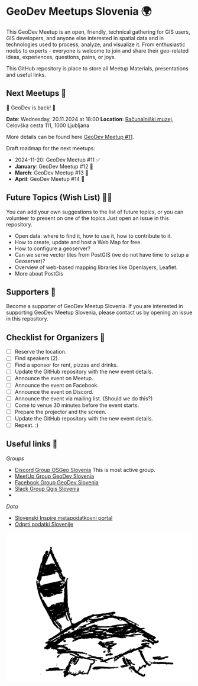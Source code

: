 # GeoDev Meetups Slovenia 🌍

This GeoDev Meetup is an open, friendly, technical gathering for GIS users, GIS developers, and anyone else interested in spatial data and in technologies used to process, analyze, and visualize it. From enthusiastic noobs to experts - everyone is welcome to join and share their geo-related ideas, experiences, questions, pains, or joys.

This GitHub repository is place to store all Meetup Materials, presentations and useful links.

## Next Meetups 🚀

🎉 GeoDev is back! 🎉

__Date__: Wednesday, 20.11.2024 at 18:00
__Location__: [Računalniški muzej](https://www.racunalniski-muzej.si/), Celovška cesta 111, 1000 Ljubljana

More details can be found here [GeoDev Meetup #11](2024-11-meetup/README.md).

Draft roadmap for the next meetups:

* 2024-11-20: GeoDev Meetup #11       ✅   
* __January__: GeoDev Meetup #12      🎯
* __March__: GeoDev Meetup #13        🎯
* __April__: GeoDev Meetup #14        🎯

## Future Topics (Wish List) 🧞‍♂️

You can add your own suggestions to the list of future topics, or you can volunteer to present on one of the topics 
Just open an issue in this repository.

* Open data: where to find it, how to use it, how to contribute to it.
* How to create, update and host a Web Map for free. 
* How to configure a geoserver?
* Can we serve vector tiles from PostGIS (we do not have time to setup a Geoserver)?
* Overview of web-based mapping libraries like Openlayers, Leaflet.
* More about PostGis


## Supporters 💸

Become a supporter of GeoDev Meetup Slovenia. If you are interested in supporting GeoDev Meetup Slovenia, please contact
us by opening an issue in this repository.


## Checklist for Organizers 🔖

* [ ] Reserve the location.
* [ ] Find speakers (2).
* [ ] Find a sponsor for rent, pizzas and drinks.
* [ ] Update the GitHub repository with the new event details.
* [ ] Announce the event on Meetup.
* [ ] Announce the event on Facebook.
* [ ] Announce the event on Discord.
* [ ] Announce the event via mailing list. (Should we do this?)
* [ ] Come to venue 30 minutes before the event starts.
* [ ] Prepare the projector and the screen.
* [ ] Update the GitHub repository with the new event details.
* [ ] Repeat. :) 

## Useful links 📖

_Groups_

* [Discord Group OSGeo Slovenia](https://discord.gg/aJtB6VxG) This is most active group.
* [MeetUp Group GeoDev Slovenia](https://www.meetup.com/GeoDev-Meetup-Slovenia/)
* [Facebook Group GeoDev Slovenia](https://www.facebook.com/geodevslovenia/)
* [Slack Group Qgis Slovenia](https://qgisslovenia.slack.com/)
* 

_Data_

* [Slovenski Inspire metapodatkovni portal](http://prostor4.gov.si/imps/srv/slv/catalog.search#/home)
* [Odprti podatki Slovenije](https://podatki.gov.si/)


![alt text](./resources/geodev-raccoon.svg "GeoRaccoon")
